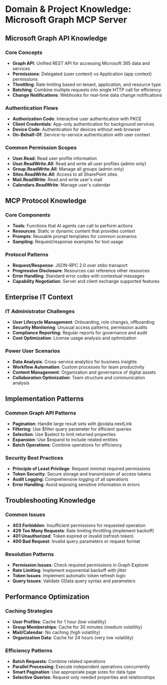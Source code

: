 # Domain & Project Knowledge: Microsoft Graph MCP Server

## Microsoft Graph API Knowledge

### Core Concepts
- **Graph API**: Unified REST API for accessing Microsoft 365 data and services
- **Permissions**: Delegated (user context) vs Application (app context) permissions
- **Throttling**: Rate limiting based on tenant, application, and resource type
- **Batching**: Combine multiple requests into single HTTP call for efficiency
- **Change Notifications**: Webhooks for real-time data change notifications

### Authentication Flows
- **Authorization Code**: Interactive user authentication with PKCE
- **Client Credentials**: App-only authentication for background services
- **Device Code**: Authentication for devices without web browser
- **On-Behalf-Of**: Service-to-service authentication with user context

### Common Permission Scopes
- **User.Read**: Read user profile information
- **User.ReadWrite.All**: Read and write all user profiles (admin only)
- **Group.ReadWrite.All**: Manage all groups (admin only)
- **Sites.ReadWrite.All**: Access to all SharePoint sites
- **Mail.ReadWrite**: Read and write user's mail
- **Calendars.ReadWrite**: Manage user's calendar

## MCP Protocol Knowledge

### Core Components
- **Tools**: Functions that AI agents can call to perform actions
- **Resources**: Static or dynamic content that provides context
- **Prompts**: Reusable prompt templates for common scenarios
- **Sampling**: Request/response examples for tool usage

### Protocol Patterns
- **Request/Response**: JSON-RPC 2.0 over stdio transport
- **Progressive Disclosure**: Resources can reference other resources
- **Error Handling**: Standard error codes with contextual messages
- **Capability Negotiation**: Server and client exchange supported features

## Enterprise IT Context

### IT Administrator Challenges
- **User Lifecycle Management**: Onboarding, role changes, offboarding
- **Security Monitoring**: Unusual access patterns, permission audits
- **Compliance Reporting**: Regular reports for governance and audit
- **Cost Optimization**: License usage analysis and optimization

### Power User Scenarios
- **Data Analysis**: Cross-service analytics for business insights
- **Workflow Automation**: Custom processes for team productivity
- **Content Management**: Organization and governance of digital assets
- **Collaboration Optimization**: Team structure and communication analysis

## Implementation Patterns

### Common Graph API Patterns
- **Pagination**: Handle large result sets with @odata.nextLink
- **Filtering**: Use $filter query parameter for efficient queries
- **Selection**: Use $select to limit returned properties
- **Expansion**: Use $expand to include related entities
- **Batch Operations**: Combine operations for efficiency

### Security Best Practices
- **Principle of Least Privilege**: Request minimal required permissions
- **Token Security**: Secure storage and transmission of access tokens
- **Audit Logging**: Comprehensive logging of all operations
- **Error Handling**: Avoid exposing sensitive information in errors

## Troubleshooting Knowledge

### Common Issues
- **403 Forbidden**: Insufficient permissions for requested operation
- **429 Too Many Requests**: Rate limiting throttling (implement backoff)
- **401 Unauthorized**: Token expired or invalid (refresh token)
- **400 Bad Request**: Invalid query parameters or request format

### Resolution Patterns
- **Permission Issues**: Check required permissions in Graph Explorer
- **Rate Limiting**: Implement exponential backoff with jitter
- **Token Issues**: Implement automatic token refresh logic
- **Query Issues**: Validate OData query syntax and parameters

## Performance Optimization

### Caching Strategies
- **User Profiles**: Cache for 1 hour (low volatility)
- **Group Memberships**: Cache for 30 minutes (medium volatility)
- **Mail/Calendar**: No caching (high volatility)
- **Organization Data**: Cache for 24 hours (very low volatility)

### Efficiency Patterns
- **Batch Requests**: Combine related operations
- **Parallel Processing**: Execute independent operations concurrently
- **Smart Pagination**: Use appropriate page sizes for data type
- **Selective Queries**: Request only needed properties and relationships